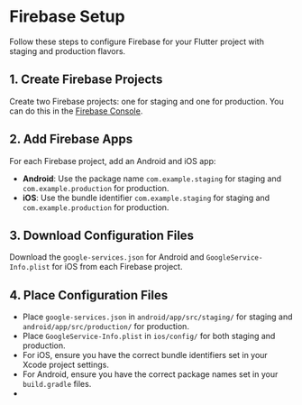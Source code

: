 # Firebase Setup

Follow these steps to configure Firebase for your Flutter project with staging and production flavors.
## 1. Create Firebase Projects
Create two Firebase projects: one for staging and one for production. You can do this in the [Firebase Console](https://console.firebase.google.com/).
## 2. Add Firebase Apps
For each Firebase project, add an Android and iOS app:
- **Android**: Use the package name `com.example.staging` for staging and `com.example.production` for production.
- **iOS**: Use the bundle identifier `com.example.staging` for staging and `com.example.production` for production.
## 3. Download Configuration Files
Download the `google-services.json` for Android and `GoogleService-Info.plist` for iOS from each Firebase project.
## 4. Place Configuration Files
- Place `google-services.json` in `android/app/src/staging/` for staging and `android/app/src/production/` for production.
- Place `GoogleService-Info.plist` in `ios/config/` for both staging and production.
- For iOS, ensure you have the correct bundle identifiers set in your Xcode project settings.
- For Android, ensure you have the correct package names set in your `build.gradle` files.
- 